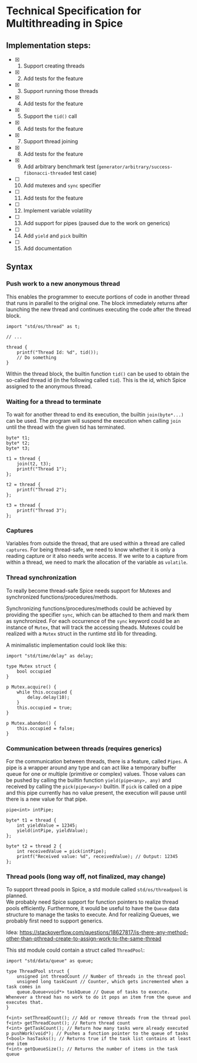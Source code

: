 # Technical Specification for Multithreading in Spice

## Implementation steps:

- [x] 1. Support creating threads
- [x] 2. Add tests for the feature
- [x] 3. Support running those threads
- [x] 4. Add tests for the feature
- [x] 5. Support the `tid()` call
- [x] 6. Add tests for the feature
- [x] 7. Support thread joining
- [x] 8. Add tests for the feature
- [x] 9. Add arbitrary benchmark test (`generator/arbitrary/success-fibonacci-threaded` test case)
- [ ] 10. Add mutexes and `sync` specifier
- [ ] 11. Add tests for the feature
- [ ] 12. Implement variable volatility
- [ ] 13. Add support for pipes (paused due to the work on generics)
- [ ] 14. Add `yield` and `pick` builtin
- [ ] 15. Add documentation

## Syntax

### Push work to a new anonymous thread
This enables the programmer to execute portions of code in another thread that runs in parallel to the original one. The block immediately returns after launching the new thread and continues executing the code after the thread block.

```spice
import "std/os/thread" as t;

// ...

thread {
    printf("Thread Id: %d", tid());
    // Do something
}
```

Within the thread block, the builtin function `tid()` can be used to obtain the so-called thread id (in the following called `tid`). This is the id, which Spice assigned to the anonymous thread.

### Waiting for a thread to terminate
To wait for another thread to end its execution, the builtin `join(byte*...)` can be used. The program will suspend the execution when calling `join` until the thread with the given tid has terminated.

```spice
byte* t1;
byte* t2;
byte* t3;

t1 = thread {
    join(t2, t3);
    printf("Thread 1");
};

t2 = thread {
    printf("Thread 2");
};

t3 = thread {
    printf("Thread 3");
};
```

### Captures
Variables from outside the thread, that are used within a thread are called `captures`. For being thread-safe, we need to know whether it is only a reading capture or it also needs write access. If we write to a capture from within a thread, we need to mark the allocation of the variable as `volatile`.

### Thread synchronization
To really become thread-safe Spice needs support for Mutexes and synchronized functions/procedures/methods.

Synchronizing functions/procedures/methods could be achieved by providing the specifier `sync`, which can be attached to them and mark them as synchronized. For each occurrence of the `sync` keyword could be an instance of `Mutex`, that will track the accessing theads. Mutexes could be realized with a `Mutex` struct in the runtime std lib for threading.

A minimalistic implementation could look like this:

```spice
import "std/time/delay" as delay;

type Mutex struct {
	bool occupied
}

p Mutex.acquire() {
	while this.occupied {
		delay.delay(10);
	}
	this.occupied = true;
}

p Mutex.abandon() {
	this.occupied = false;
}
```

### Communication between threads (requires generics)
For the communication between threads, there is a feature, called `Pipes`. A pipe is a wrapper around any type and can act like a temporary buffer queue for one or multiple (primitive or complex) values. Those values can be pushed by calling the builtin function `yield(pipe<any>, any)` and received by calling the `pick(pipe<any>)` builtin. If `pick` is called on a pipe and this pipe currently has no value present, the execution will pause until there is a new value for that pipe. 

```spice
pipe<int> intPipe;

byte* t1 = thread {
    int yieldValue = 12345;
    yield(intPipe, yieldValue);
};

byte* t2 = thread 2 {
    int receivedValue = pick(intPipe);
    printf("Received value: %d", receivedValue); // Output: 12345
};
```

### Thread pools (long way off, not finalized, may change)
To support thread pools in Spice, a std module called `std/os/threadpool` is planned. <br>
We probably need Spice support for function pointers to realize thread pools efficiently. Furthermore, it would be useful to have the `Queue` data structure to manage the tasks to execute. And for realizing Queues, we probably first need to support generics.

Idea: https://stackoverflow.com/questions/18627817/is-there-any-method-other-than-pthread-create-to-assign-work-to-the-same-thread

This std module could contain a struct called `ThreadPool`:

```spice
import "std/data/queue" as queue;

type ThreadPool struct {
	unsigned int threadCount // Number of threads in the thread pool
	unsigned long taskCount // Counter, which gets incremented when a task comes in
	queue.Queue<void*> taskQueue // Queue of tasks to execute. Whenever a thread has no work to do it pops an item from the queue and executes that.
}

f<int> setThreadCount(); // Add or remove threads from the thread pool
f<int> getThreadCount(); // Return thread count
f<int> getTaskCount(); // Return how many tasks were already executed
p pushWork(void*); // Pushes a function pointer to the queue of tasks
f<bool> hasTasks(); // Returns true if the task list contains at least one item
f<int> getQueueSize(); // Returns the number of items in the task queue
```
